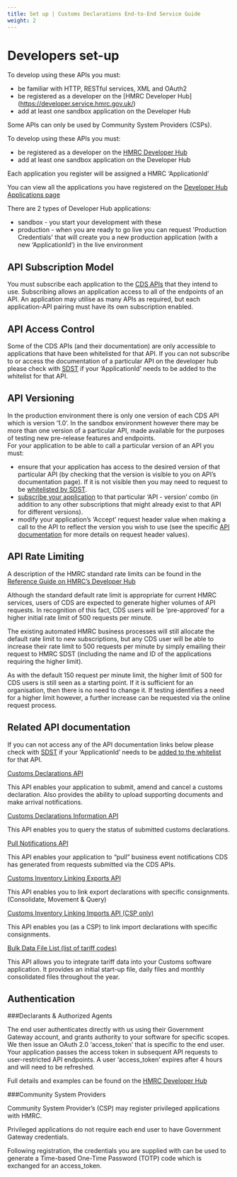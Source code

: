 ```yaml
---
title: Set up | Customs Declarations End-to-End Service Guide
weight: 2
---
```


# Developers set-up

To develop using these APIs you must:

-	be familiar with HTTP, RESTful services, XML and OAuth2
-	be registered as a developer on the [HMRC Developer Hub] (https://developer.service.hmrc.gov.uk/)
-	add at least one sandbox application on the Developer Hub

Some APIs can only be used by Community System Providers (CSPs).

To develop using these APIs you must:

- be registered as a developer on the [HMRC Developer Hub](/)
- add at least one sandbox application on the Developer Hub

Each application you register will be assigned a HMRC ‘ApplicationId’

You can view all the applications you have registered on the [Developer Hub Applications page](developer/applications)

There are 2 types of Developer Hub applications:

- sandbox - you start your development with these
- production - when you are ready to go live you can request 'Production Credentials' that will create you a new production application (with a new ‘ApplicationId’) in the live environment


## API Subscription Model

You must subscribe each application to the [CDS APIs](api-documentation/docs/api) that they intend to use. 
Subscribing allows an application access to all of the endpoints of an API. An application may utilise as many APIs as required, but each application-API pairing must have its own subscription enabled.


## API Access Control

Some of the CDS APIs (and their documentation) are only accessible to applications that have been whitelisted for that API. If you can not subscribe to or access the documentation of a particular API on the developer hub please check with [SDST](mailto:SDSTeam@hmrc.gsi.gov.uk) if your ‘ApplicationId’ needs to be added to the whitelist for that API.


## API Versioning

In the production environment there is only one version of each CDS API which is version ‘1.0’.
In the sandbox environment however there may be more than one version of a particular API, made available for the purposes of testing new pre-release features and endpoints.  
For your application to be able to call a particular version of an API you must: 

-	ensure that your application has access to the desired version of that particular API (by checking that the version is visible to you on API’s documentation page). If it is not visible then you may need to request to be [whitelisted by SDST](documentation/set-up-developers.html#api-access-control).
-	[subscribe your application](documentation/set-up-developers.html#api-subscription-model) to that particular ‘API - version’ combo (in addition to any other subscriptions that might already exist to that API for different versions).
-	modify your application’s ‘Accept’ request header value when making a call to the API to reflect the version you wish to use (see the specific [API documentation](documentation/set-up-developers.html#related-api-documentation) for more details on request header values).


## API Rate Limiting

A description of the HMRC standard rate limits can be found in the [Reference Guide on HMRC’s Developer Hub](/api-documentation/docs/reference-guide#rate-limiting)

Although the standard default rate limit is appropriate for current HMRC services, users of CDS are expected to generate higher volumes of API requests. In recognition of this fact, CDS users will be ‘pre-approved’ for a higher initial rate limit of 500 requests per minute.

The existing automated HMRC business processes will still allocate the default rate limit to new subscriptions, but any CDS user will be able to increase their rate limit to 500 requests per minute by simply emailing their request to HMRC SDST (including the name and ID of the applications requiring the higher limit).

As with the default 150 request per minute limit, the higher limit of 500 for CDS users is still seen as a starting point. If it is sufficient for an organisation, then there is no need to change it. If testing identifies a need for a higher limit however, a further increase can be requested via the online request process.

## Related API documentation

If you can not access any of the API documentation links below please check with [SDST](mailto:SDSTeam@hmrc.gsi.gov.uk) if your ‘ApplicationId’ needs to be [added to the whitelist](documentation/set-up-developers.html#api-access-control) for that API.

[Customs Declarations API](/api-documentation/docs/api/service/customs-declarations)

This API enables your application to submit, amend and cancel a customs declaration. Also provides the ability to upload supporting documents and make arrival notifications. 

[Customs Declarations Information API](/api-documentation/docs/api/service/customs-declarations-information)

This API enables you to query the status of submitted customs declarations.

[Pull Notifications API](/api-documentation/docs/api/service/api-notification-pull)

This API enables your application to “pull” business event notifications CDS has generated from requests submitted via the CDS APIs.

[Customs Inventory Linking Exports API](/api-documentation/docs/api/service/customs-inventory-linking-exports)

This API enables you to link export declarations with specific consignments. (Consolidate, Movement & Query)

[Customs Inventory Linking Imports API (CSP only)](/api-documentation/docs/api/service/customs-inventory-linking-imports)

This API enables you (as a CSP) to link import declarations with specific consignments.

[Bulk Data File List (list of tariff codes)](/api-documentation/docs/api/service/secure-data-exchange-bulk-download)

This API allows you to integrate tariff data into your Customs software application. It provides an initial start-up file, daily files and monthly consolidated files throughout the year.


## Authentication

###Declarants & Authorized Agents 

The end user authenticates directly with us using their Government Gateway account, and grants authority to your software for specific scopes. We then issue an OAuth 2.0 ‘access_token’ that is specific to the end user. Your application passes the access token in subsequent API requests to user-restricted API endpoints. A user ‘access_token’ expires after 4 hours and will need to be refreshed.

Full details and examples can be found on the [HMRC Developer Hub](/)


###Community System Providers

Community System Provider’s (CSP) may register privileged applications with HMRC.

Privileged applications do not require each end user to have Government Gateway credentials.

Following registration, the credentials you are supplied with can be used to generate a Time-based One-Time Password (TOTP) code which is exchanged for an access_token.
